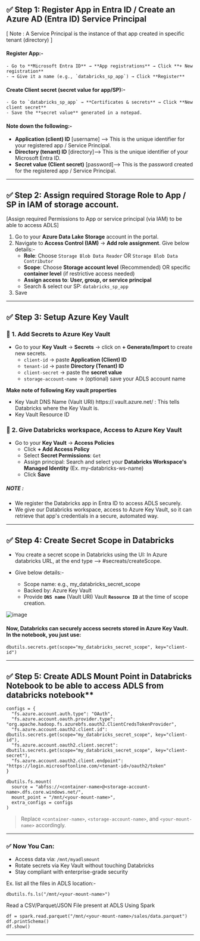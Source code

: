 ## ✅ Step 1: Register App in **Entra ID** / Create an Azure AD (Entra ID) Service Principal
[ Note : A Service Principal is the instance of that app created in specific tenant (directory) ]

#### Register App:-
	- Go to **Microsoft Entra ID** → **App registrations** → Click **+ New registration**
	- → Give it a name (e.g., `databricks_sp_app`) → Click **Register**

#### Create Client secret (secret value for app/SP):-
	- Go to `databricks_sp_app` → **Certificates & secrets** → Click **New client secret**
	- Save the **secret value** generated in a notepad. 
   
#### Note down the following:-
   - **Application (client) ID** [username] --> This is the unique identifier for your registered app / Service Principal.
   - **Directory (tenant) ID** [directory]--> This is the unique identifier of your Microsoft Entra ID.
   - **Secret value (Client secret)** [password]--> This is the password created for the registered app / Service Principal.

---

## ✅ Step 2: **Assign required Storage Role to App / SP** in IAM of storage account. 
[Assign required Permissions to App or service principal (via IAM) to be able to access ADLS]

1. Go to your **Azure Data Lake Storage** account in the portal.
2. Navigate to **Access Control (IAM)** → **Add role assignment**. Give below details:-
   - **Role**: Choose `Storage Blob Data Reader` OR `Storage Blob Data Contributor`
   - **Scope**: Choose **Storage account level** (Recommended) OR specific **container level** (if restrictive access needed)
   - **Assign access to**: **User, group, or service principal**
   - Search & select our SP: `databricks_sp_app`
3. Save

---

## ✅ Step 3: **Setup Azure Key Vault**

### 🔹 **1. Add Secrets to Azure Key Vault**
- Go to your **Key Vault** → **Secrets** → click on **+ Generate/Import** to create new secrets. 
   - `client-id` → paste **Application (Client) ID**
   - `tenant-id` → paste **Directory (Tenant) ID**
   - `client-secret` → paste the **secret value**
   - `storage-account-name` → (optional) save your ADLS account name

**Make note of following Key vault properties**
- Key Vault DNS Name (Vault URI)
https://<your-keyvault-name>.vault.azure.net/ : This tells Databricks where the Key Vault is.
- Key Vault Resource ID


### 🔹 **2. Give Databricks workspace, Access to Azure Key Vault**
- Go to your **Key Vault** → **Access Policies**
	- Click **+ Add Access Policy**
	- Select **Secret Permissions**: `Get`
	- Assign principal: Search and select your **Databricks Workspace's Managed Identity** (Ex. my-databricks-ws-name)
	- Click **Save**

##### NOTE : 
- We register the Databricks app in Entra ID to access ADLS securely.
- We give our Databricks workspace, access to Azure Key Vault, so it can retrieve that app's credentials in a secure, automated way. 
---

## ✅ Step 4: **Create Secret Scope in Databricks**
- You create a secret scope in Databricks using the UI: In Azure databricks URL, at the end type --> #secreats/createScope.
- Give below details:- 

	- Scope name: e.g., my_databricks_secret_scope
	- Backed by: Azure Key Vault
	- Provide **`DNS name`** (Vault URI) Vault **`Resource ID`** at the time of scope creation.

 ![image](https://github.com/user-attachments/assets/88de3d40-d81c-4f46-8e7c-49cfe166a832)


#### Now, Databricks can securely access secrets stored in Azure Key Vault. In the notebook, you just use:
```
dbutils.secrets.get(scope="my_databricks_secret_scope", key="client-id")
```
---

## ✅ Step 5: **Create ADLS Mount Point in Databricks Notebook** to be able to access ADLS from databricks notebook**

```
configs = {
  "fs.azure.account.auth.type": "OAuth",
  "fs.azure.account.oauth.provider.type": "org.apache.hadoop.fs.azurebfs.oauth2.ClientCredsTokenProvider",
  "fs.azure.account.oauth2.client.id": dbutils.secrets.get(scope="my_databricks_secret_scope", key="client-id"),
  "fs.azure.account.oauth2.client.secret": dbutils.secrets.get(scope="my_databricks_secret_scope", key="client-secret"),
  "fs.azure.account.oauth2.client.endpoint": "https://login.microsoftonline.com/<tenant-id>/oauth2/token"
}

dbutils.fs.mount(
  source = "abfss://<container-name>@<storage-account-name>.dfs.core.windows.net/",
  mount_point = "/mnt/<your-mount-name>",
  extra_configs = configs
)
```
> Replace `<container-name>`, `<storage-account-name>`, and `<your-mount-name>` accordingly.
-------------

### ✅ Now You Can:

- Access data via: `/mnt/myadlsmount`
- Rotate secrets via Key Vault without touching Databricks
- Stay compliant with enterprise-grade security

Ex. 
list all the files in ADLS location:-
```
dbutils.fs.ls("/mnt/<your-mount-name>")
```
Read a CSV/Parquet/JSON File present at ADLS Using Spark
```
df = spark.read.parquet("/mnt/<your-mount-name>/sales/data.parquet")
df.printSchema()
df.show()
```
-------------------

